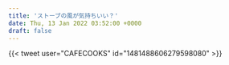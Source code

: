 ```yaml
---
title: 'ストーブの風が気持ちいい？'
date: Thu, 13 Jan 2022 03:52:00 +0000
draft: false
---
```


{{< tweet user="CAFECOOKS" id="1481488606279598080" >}}

